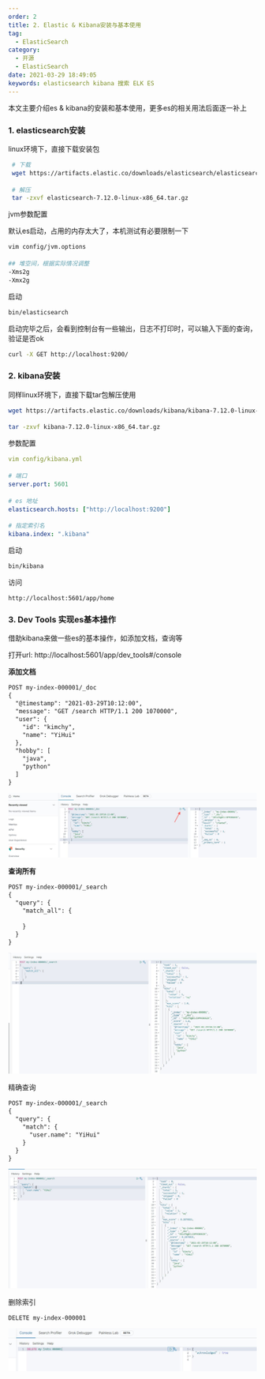 ```yaml
---
order: 2
title: 2. Elastic & Kibana安装与基本使用
tag:
  - ElasticSearch
category:
  - 开源
  - ElasticSearch
date: 2021-03-29 18:49:05
keywords: elasticsearch kibana 搜索 ELK ES
---
```


本文主要介绍es & kibana的安装和基本使用，更多es的相关用法后面逐一补上

<!-- more -->

### 1. elasticsearch安装

linux环境下，直接下载安装包

```bash
 # 下载
 wget https://artifacts.elastic.co/downloads/elasticsearch/elasticsearch-7.12.0-linux-x86_64.tar.gz
 
 # 解压
 tar -zxvf elasticsearch-7.12.0-linux-x86_64.tar.gz
```

jvm参数配置

默认es启动，占用的内存太大了，本机测试有必要限制一下

```bash
vim config/jvm.options

## 堆空间，根据实际情况调整
-Xms2g
-Xmx2g
```

启动

```bash
bin/elasticsearch
```

启动完毕之后，会看到控制台有一些输出，日志不打印时，可以输入下面的查询，验证是否ok

```bash
curl -X GET http://localhost:9200/
```



### 2. kibana安装

同样linux环境下，直接下载tar包解压使用

```bash
wget https://artifacts.elastic.co/downloads/kibana/kibana-7.12.0-linux-x86_64.tar.gz

tar -zxvf kibana-7.12.0-linux-x86_64.tar.gz
```

参数配置

```yml
vim config/kibana.yml

# 端口
server.port: 5601

# es 地址
elasticsearch.hosts: ["http://localhost:9200"]

# 指定索引名
kibana.index: ".kibana"
```

启动

```bash
bin/kibana
```

访问

```
http://localhost:5601/app/home
```

### 3. Dev Tools 实现es基本操作

借助kibana来做一些es的基本操作，如添加文档，查询等

打开url: http://localhost:5601/app/dev_tools#/console

**添加文档**

```text
POST my-index-000001/_doc
{
  "@timestamp": "2021-03-29T10:12:00",
  "message": "GET /search HTTP/1.1 200 1070000",
  "user": {
    "id": "kimchy",
    "name": "YiHui"
  },
  "hobby": [
    "java",
    "python"
  ]
}
```





![](/hexblog/imgs/210329/00.jpg)

**查询所有**

```text
POST my-index-000001/_search
{
  "query": {
    "match_all": {
      
    }
  }
}
```



![](/hexblog/imgs/210329/01.jpg)



精确查询

```text
POST my-index-000001/_search
{
  "query": {
    "match": {
      "user.name": "YiHui"
    }
  }
}
```



![](/hexblog/imgs/210329/02.jpg)



删除索引

```text
DELETE my-index-000001
```



![](/hexblog/imgs/210329/03.jpg)

